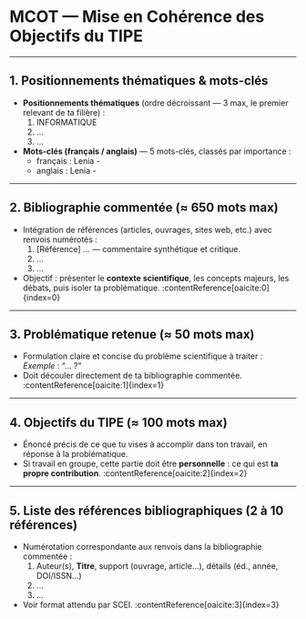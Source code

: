 #  MCOT — Mise en Cohérence des Objectifs du TIPE

---

## 1. Positionnements thématiques & mots-clés
- **Positionnements thématiques** (ordre décroissant — 3 max, le premier relevant de ta filière) :
  1. INFORMATIQUE
  2. …
  3. …
- **Mots-clés (français / anglais)** — 5 mots-clés, classés par importance :
  - français : Lenia - 
  - anglais : Lenia -

---

## 2. Bibliographie commentée (≈ 650 mots max)
- Intégration de références (articles, ouvrages, sites web, etc.) avec renvois numérotés :
  1. [Référence] … — commentaire synthétique et critique.
  2. …
  3. …
- Objectif : présenter le **contexte scientifique**, les concepts majeurs, les débats, puis isoler ta problématique. :contentReference[oaicite:0]{index=0}

---

## 3. Problématique retenue (≈ 50 mots max)
- Formulation claire et concise du problème scientifique à traiter :  
  *Exemple* : “… ?”
- Doit découler directement de ta bibliographie commentée. :contentReference[oaicite:1]{index=1}

---

## 4. Objectifs du TIPE (≈ 100 mots max)
- Énoncé précis de ce que tu vises à accomplir dans ton travail, en réponse à la problématique.
- Si travail en groupe, cette partie doit être **personnelle** : ce qui est **ta propre contribution**. :contentReference[oaicite:2]{index=2}

---

## 5. Liste des références bibliographiques (2 à 10 références)
- Numérotation correspondante aux renvois dans la bibliographie commentée :
  1. Auteur(s), **Titre**, support (ouvrage, article…), détails (éd., année, DOI/ISSN…)  
  2. …
  3. …
- Voir format attendu par SCEI. :contentReference[oaicite:3]{index=3}
